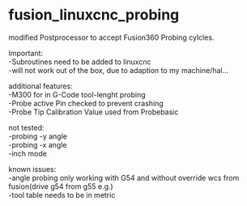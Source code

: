 # fusion_linuxcnc_probing

modified Postprocessor to accept Fusion360 Probing cylcles.

Important:  
-Subroutines need to be added to linuxcnc  
-will not work out of the box, due to adaption to my machine/hal...  

additional features:  
-M300 for in G-Code tool-lenght probing  
-Probe active Pin checked to prevent crashing  
-Probe Tip Calibration Value used from Probebasic  


not tested:  
-probing -y angle  
-probing -x angle  
-inch mode

known issues:  
-angle probing only working with G54 and without override wcs from fusion(drive g54 from g55 e.g.)  
-tool table needs to be in metric
